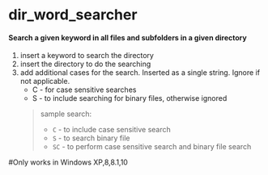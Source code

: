 # dir_word_searcher
#### Search a given keyword in all files and subfolders in a given directory

1. insert a keyword to search the directory
2. insert the directory to do the searching
3. add additional cases for the search. Inserted as a single string. Ignore if not applicable.
    - C - for case sensitive searches
    - S - to include searching for binary files, otherwise ignored
    > sample search:
    > - `C` - to include case sensitive search
    > - `S` - to search binary file
    > - `SC` - to perform case sensitive search and binary file search
    
#Only works in Windows XP,8,8.1,10
